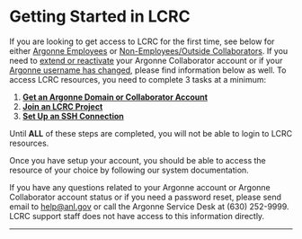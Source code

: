 # Getting Started in LCRC

If you are looking to get access to LCRC for the first time, see below for either [Argonne Employees](http://www.lcrc.anl.gov/for-users/getting-started/getting-an-account/#argonne) or [Non-Employees/Outside Collaborators](http://www.lcrc.anl.gov/for-users/getting-started/getting-an-account/#nonargonne). If you need to [extend or reactivate](http://www.lcrc.anl.gov/for-users/getting-started/getting-an-account/#reactivate) your Argonne Collaborator account or if your [Argonne username has changed](http://www.lcrc.anl.gov/for-users/getting-started/getting-an-account/#usernamechange), please find information below as well. To access LCRC resources, you need to complete 3 tasks at a minimum: 

1. [**Get an Argonne Domain or Collaborator Account**](account-project-management/accounts-and-access.md)
2. [**Join an LCRC Project**](account-project-management/project-management.md#join-an-existing-lcrc-project)
3. **[Set Up an SSH Connection](account-project-management/ssh.md)** 

Until **ALL** of these steps are completed, you will not be able to login to LCRC resources.

Once you have setup your account, you should be able to access the resource of your choice by following our system documentation.

If you have any questions related to your Argonne account or Argonne Collaborator account status or if you need a password reset, please send email to [help@anl.gov](mailto:help@anl.gov) or call the Argonne Service Desk at (630) 252-9999. LCRC support staff does not have access to this information directly.

* * *
